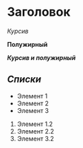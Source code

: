# Заголовок
*Курсив*

**Полужирный**

***Курсив и полужирный***

## *Списки*

* Элемент 1
* Элемент 2
* Элемент 3

1. Элемент 1.2
2. Элемент 2.2
3. Элемент 3.2